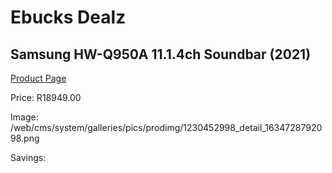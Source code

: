 
# Ebucks Dealz
## Samsung HW-Q950A 11.1.4ch Soundbar (2021)
[Product Page](https://www.ebucks.com/web/shop/productSelected.do?prodId=1230452998&catId=1083262740)

Price: R18949.00

Image: /web/cms/system/galleries/pics/prodimg/1230452998_detail_1634728792098.png

Savings: 


	